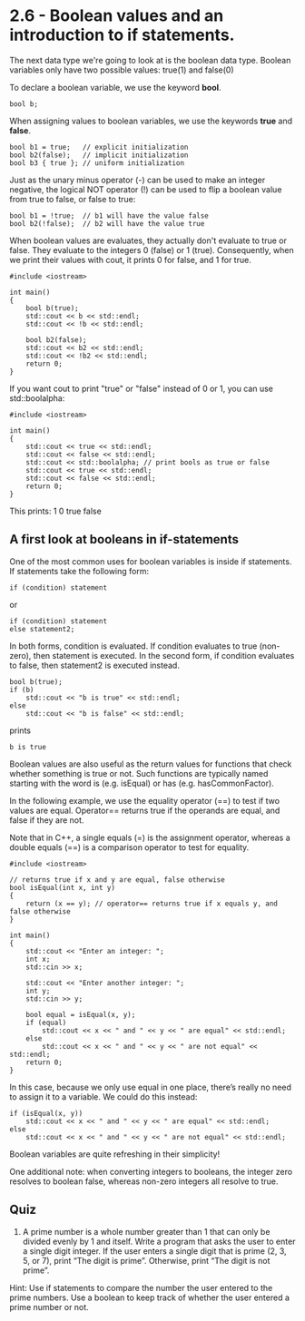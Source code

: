 # 2.6 - Boolean values and an introduction to if statements.

The next data type we're going to look at is the boolean data type. Boolean variables only have two possible values: true(1) and false(0)

To declare a boolean variable, we use the keyword **bool**.

```
bool b;
```

When assigning values to boolean variables, we use the keywords **true** and **false**.

```
bool b1 = true;   // explicit initialization
bool b2(false);   // implicit initialization
bool b3 { true }; // uniform initialization
```

Just as the unary minus operator (-) can be used to make an integer negative, the logical NOT operator (!) can be used to flip a boolean value from true to false, or false to true:

```
bool b1 = !true;  // b1 will have the value false
bool b2(!false);  // b2 will have the value true
```

When boolean values are evaluates, they actually don't evaluate to true or false. They evaluate to the integers 0 (false) or 1 (true). Consequently, when we print their values with cout, it prints 0 for false, and 1 for true.

```
#include <iostream>

int main()
{
    bool b(true);
    std::cout << b << std::endl;
    std::cout << !b << std::endl;

    bool b2(false);
    std::cout << b2 << std::endl;
    std::cout << !b2 << std::endl;
    return 0;
}
```

If you want cout to print "true" or "false" instead of 0 or 1, you can use std::boolalpha:

```
#include <iostream>

int main()
{
    std::cout << true << std::endl;
    std::cout << false << std::endl;
    std::cout << std::boolalpha; // print bools as true or false
    std::cout << true << std::endl;
    std::cout << false << std::endl;
    return 0;
}
```

This prints:
1
0
true
false

## A first look at booleans in if-statements

One of the most common uses for boolean variables is inside if statements. If statements take the following form:

```
if (condition) statement
```

or

```
if (condition) statement
else statement2;
```

In both forms, condition is evaluated. If condition evaluates to true (non-zero), then statement is executed. In the second form, if condition evaluates to false, then statement2 is executed instead.

```
bool b(true);
if (b)
    std::cout << "b is true" << std::endl;
else
    std::cout << "b is false" << std::endl;
```

prints

```
b is true
```

Boolean values are also useful as the return values for functions that check whether something is true or not. Such functions are typically named starting with the word is (e.g. isEqual) or has (e.g. hasCommonFactor).

In the following example, we use the equality operator (==) to test if two values are equal. Operator== returns true if the operands are equal, and false if they are not.

Note that in C++, a single equals (=) is the assignment operator, whereas a double equals (==) is a comparison operator to test for equality.

```
#include <iostream>

// returns true if x and y are equal, false otherwise
bool isEqual(int x, int y)
{
    return (x == y); // operator== returns true if x equals y, and false otherwise
}

int main()
{
    std::cout << "Enter an integer: ";
    int x;
    std::cin >> x;

    std::cout << "Enter another integer: ";
    int y;
    std::cin >> y;

    bool equal = isEqual(x, y);
    if (equal)
        std::cout << x << " and " << y << " are equal" << std::endl;
    else
        std::cout << x << " and " << y << " are not equal" << std::endl;
    return 0;
}
```

In this case, because we only use equal in one place, there’s really no need to assign it to a variable. We could do this instead:

```
if (isEqual(x, y))
    std::cout << x << " and " << y << " are equal" << std::endl;
else
    std::cout << x << " and " << y << " are not equal" << std::endl;
```

Boolean variables are quite refreshing in their simplicity!

One additional note: when converting integers to booleans, the integer zero resolves to boolean false, whereas non-zero integers all resolve to true.

## Quiz

1) A prime number is a whole number greater than 1 that can only be divided evenly by 1 and itself. Write a program that asks the user to enter a single digit integer. If the user enters a single digit that is prime (2, 3, 5, or 7), print “The digit is prime”. Otherwise, print “The digit is not prime”.

Hint: Use if statements to compare the number the user entered to the prime numbers. Use a boolean to keep track of whether the user entered a prime number or not.
